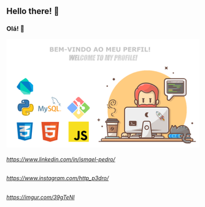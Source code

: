## Hello there! 👋
### Olá! 👋

![Layout](https://github.com/Ismael-Pedro/Ismael-Pedro/blob/master/profile%20github.png)

###### https://www.linkedin.com/in/ismael-pedro/
###### https://www.instagram.com/http_p3dro/
###### https://imgur.com/39gTeNl
